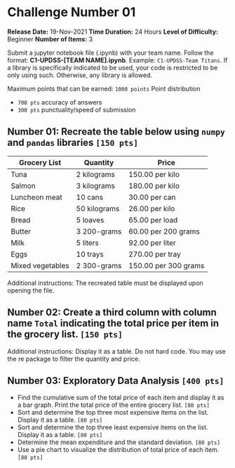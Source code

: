 # Challenge Number 01
**Release Date:** 19-Nov-2021
**Time Duration:** 24 Hours
**Level of Difficulty:** Beginner
**Number of Items:** 3


Submit a jupyter notebook file (.ipynb) with your team name. Follow the format: **C1-UPDSS-[TEAM NAME].ipynb**. 
Example: `C1-UPDSS-Team Titans`. 
If a library is specifically indicated to be used, your code is restricted to be only using such. Otherwise, any library is allowed.

Maximum points that can be earned: `1000 points`
Point distribution 
- `700 pts` accuracy of answers 
- `300 pts` punctuality/speed of submission

## Number 01: Recreate the table below using `numpy` and `pandas` libraries `[150 pts]`

| Grocery List | Quantity | Price |
|---|---|---|
| Tuna | 2 kilograms | 150.00 per kilo |
| Salmon | 3 kilograms | 180.00 per kilo |
| Luncheon meat | 10 cans | 30.00 per can |
| Rice | 50 kilograms | 26.00 per kilo |
| Bread | 5 loaves | 65.00 per load |
| Butter | 3 200-grams | 60.00 per 200 grams |
| Milk | 5 liters | 92.00 per liter |
| Eggs | 10 trays | 270.00 per tray |
| Mixed vegetables | 2 300-grams | 150.00 per 300 grams |

Additional instructions: The recreated table must be displayed upon opening the file.

## Number 02: Create a third column with column name `Total` indicating the total price per item in the grocery list. `[150 pts]`
Additional instructions: Display it as a table. Do not hard code. You may use the re package to filter the quantity and price.

## Number 03: Exploratory Data Analysis `[400 pts]`
- Find the cumulative sum of the total price of each item and display it as a bar graph. Print the total price of the entire grocery list. `[80 pts]`
- Sort and determine the top three most expensive items on the list. Display it as a table. `[80 pts]`
- Sort and determine the top three least expensive items on the list. Display it as a table. `[80 pts]`
- Determine the mean expenditure and the standard deviation. `[80 pts]`
- Use a pie chart to visualize the distribution of total price of each item. `[80 pts]`



